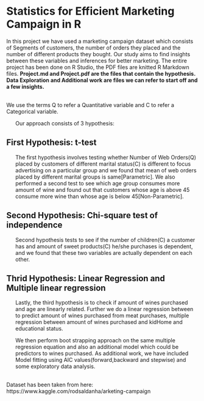 # Statistics for Efficient Marketing Campaign in R
In this project we have used a marketing campaign dataset which consists of Segments of customers, the number of orders they placed and the number of different products they bought. Our study aims to find insights between these variables and inferences for better marketing. 
The entire project has been done on R Studio, the PDF files are knitted R Markdown files.
<b>Project.md and Project.pdf are the files that contain the hypothesis. Data Exploration and Additional work are files we can refer to start off and a few insights.</b>

<br>
We use the terms Q to refer a Quantitative variable and C to refer a Categorical variable.
<ol>Our approach consists of 3 hypothesis:</ol>

## First Hypothesis: t-test
<ol>The first hypothesis involves testing whether Number of Web Orders(Q) placed by customers of different marital status(C) is different to focus advertising on a particular group and we found that mean of web orders placed by different marital groups is same[Parametric].
We also performed a second test to see which age group consumes more amount of wine and found out that customers whose age is above 45 consume more wine than whose age is below 45[Non-Parametric]. </ol>

## Second Hypothesis: Chi-square test of independence
 <ol>Second hypothesis tests to see if the number of children(C) a customer has and amount of sweet products(C) he/she purchases is dependent, and we found that these two variables are actually dependent on each other. </ol>
 
 ## Thrid Hypothesis: Linear Regression and Multiple linear regression
<ol>Lastly, the third hypothesis is to check if amount of wines purchased and age are linearly related. Further we do a linear regression between to predict amount of wines purchased from meat purchases, multiple regression between amount of wines purchased and kidHome and educational status.</ol>
<ol>We then perform boot strapping approach on the same multiple regression equation and also an additional model which could be predictors to wines purchased. As additional work, we have included Model fitting using AIC values(forward,backward and stepwise) and some exploratory data analysis.</ol>
<br>
Dataset has been taken from here: https://www.kaggle.com/rodsaldanha/arketing-campaign
